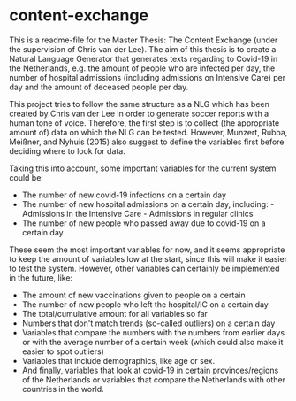 # content-exchange
This is a readme-file for the Master Thesis: The Content Exchange (under the supervision of Chris van der Lee). 
The aim of this thesis is to create a Natural Language Generator that generates texts regarding to Covid-19 in the Netherlands,
e.g. the amount of people who are infected per day, the number of hospital admissions (including admissions on Intensive Care) per day and the amount of deceased people per day.

This project tries to follow the same structure as a NLG which has been created by Chris van der Lee in order to generate soccer reports with a human tone of voice.
Therefore, the first step is to collect (the appropriate amount of) data on which the NLG can be tested. However, Munzert, Rubba, Meißner, and Nyhuis (2015) also suggest to define the variables first before deciding where to look for data.

Taking this into account, some important variables for the current system could be:
- The number of new covid-19 infections on a certain day
- The number of new hospital admissions on a certain day, including:
          - Admissions in the Intensive Care
          - Admissions in regular clinics
- The number of new people who passed away due to covid-19 on a certain day

These seem the most important variables for now, and it seems appropriate to keep the amount of variables low at the start, since this will make it easier to test the system. However, other variables can certainly be implemented in the future, like:
- The amount of new vaccinations given to people on a certain
- The number of new people who left the hospital/IC on a certain day
- The total/cumulative amount for all variables so far
- Numbers that don't match trends (so-called outliers) on a certain day
- Variables that compare the numbers with the numbers from earlier days or with the average number of a certain week (which could also make it easier to spot outliers)
- Variables that include demographics, like age or sex.
- And finally, variables that look at covid-19 in certain provinces/regions of the Netherlands or variables that compare the Netherlands with other countries in the world.
